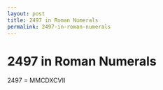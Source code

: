 ```yaml
---
layout: post
title: 2497 in Roman Numerals
permalink: 2497-in-roman-numerals
---
```


# 2497 in Roman Numerals

2497 = MMCDXCVII
